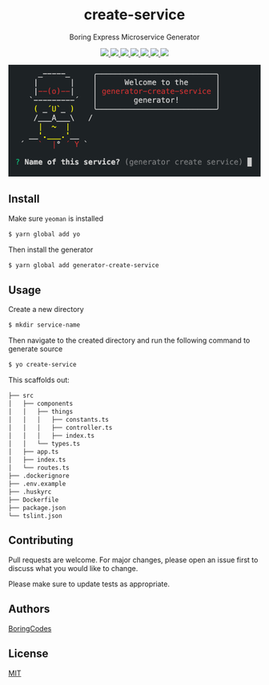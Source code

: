 <div align="center">
  <h1>create-service</h1>
  <p>Boring Express Microservice Generator</p>

  <p>
    <a href="https://github.com/boringcodes/create-service/commits" aria-label="Commitizen Friendly">
      <img src="https://img.shields.io/badge/commitizen-friendly-brightgreen.svg?style=flat-square">
    </a>
    <a href="https://github.com/boringcodes/create-service/actions" aria-label="GitHub Workflow Status">
      <img src="https://img.shields.io/github/workflow/status/boringcodes/create-service/publish-npm?style=flat-square">
    </a>
    <a href="https://david-dm.org/boringcodes/create-service" aria-label="Dependencies Status">
      <img src="https://img.shields.io/david/boringcodes/create-service?style=flat-square">
    </a>
    <a href="https://www.npmjs.com/package/generator-create-service" aria-label="NPM Version">
      <img src="https://img.shields.io/npm/v/generator-create-service?color=brightgreen&style=flat-square">
    </a>
    <a href="https://www.npmjs.com/package/generator-create-service" aria-label="NPM Downloads">
      <img src="https://img.shields.io/npm/dm/generator-create-service?style=flat-square">
    </a>
    <a href="https://github.com/boringcodes/create-service/blob/master/LICENSE" aria-label="MIT License">
      <img src="https://img.shields.io/github/license/boringcodes/create-service?color=brightgreen&style=flat-square">
    </a>
    <a href="https://github.com/boringcodes" aria-label="BoringCodes Verified">
      <img src="https://img.shields.io/badge/boringcodes-verified-brightgreen?style=flat-square">
    </a>
  </p>

  <img src="banner.png">
</div>

## Install

Make sure `yeoman` is installed

```sh
$ yarn global add yo
```

Then install the generator

```sh
$ yarn global add generator-create-service
```

## Usage

Create a new directory

```sh
$ mkdir service-name
```

Then navigate to the created directory and run the following command to generate source

```sh
$ yo create-service
```

This scaffolds out:

```
├── src
│   ├── components
│   │   ├── things
│   │   │   ├── constants.ts
│   │   │   ├── controller.ts
│   │   │   ├── index.ts
│   │   └── types.ts
│   ├── app.ts
│   ├── index.ts
│   └── routes.ts
├── .dockerignore
├── .env.example
├── .huskyrc
├── Dockerfile
├── package.json
└── tslint.json
```

## Contributing

Pull requests are welcome. For major changes, please open an issue first to discuss what you would like to change.

Please make sure to update tests as appropriate.

## Authors

[BoringCodes](https://github.com/boringcodes)

## License

[MIT](https://github.com/boringcodes/create-service/blob/master/LICENSE)

